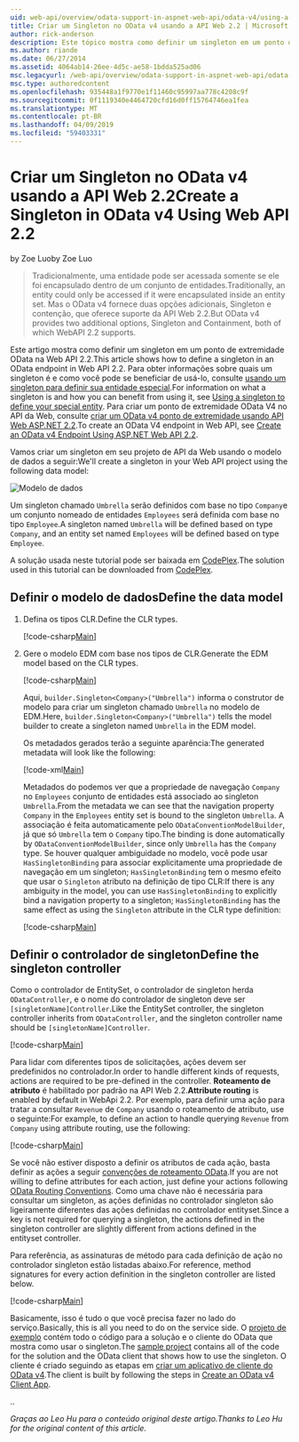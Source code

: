 ```yaml
---
uid: web-api/overview/odata-support-in-aspnet-web-api/odata-v4/using-a-singleton-in-an-odata-endpoint-in-web-api-22
title: Criar um Singleton no OData v4 usando a API Web 2.2 | Microsoft Docs
author: rick-anderson
description: Este tópico mostra como definir um singleton em um ponto de extremidade OData na Web API 2.2.
ms.author: riande
ms.date: 06/27/2014
ms.assetid: 4064ab14-26ee-4d5c-ae58-1bdda525ad06
msc.legacyurl: /web-api/overview/odata-support-in-aspnet-web-api/odata-v4/using-a-singleton-in-an-odata-endpoint-in-web-api-22
msc.type: authoredcontent
ms.openlocfilehash: 935448a1f9770e1f11460c95997aa778c4208c9f
ms.sourcegitcommit: 0f1119340e4464720cfd16d0ff15764746ea1fea
ms.translationtype: MT
ms.contentlocale: pt-BR
ms.lasthandoff: 04/09/2019
ms.locfileid: "59403331"
---
```

# <a name="create-a-singleton-in-odata-v4-using-web-api-22"></a><span data-ttu-id="49f5a-103">Criar um Singleton no OData v4 usando a API Web 2.2</span><span class="sxs-lookup"><span data-stu-id="49f5a-103">Create a Singleton in OData v4 Using Web API 2.2</span></span>

<span data-ttu-id="49f5a-104">by Zoe Luo</span><span class="sxs-lookup"><span data-stu-id="49f5a-104">by Zoe Luo</span></span>

> <span data-ttu-id="49f5a-105">Tradicionalmente, uma entidade pode ser acessada somente se ele foi encapsulado dentro de um conjunto de entidades.</span><span class="sxs-lookup"><span data-stu-id="49f5a-105">Traditionally, an entity could only be accessed if it were encapsulated inside an entity set.</span></span> <span data-ttu-id="49f5a-106">Mas o OData v4 fornece duas opções adicionais, Singleton e contenção, que oferece suporte da API Web 2.2.</span><span class="sxs-lookup"><span data-stu-id="49f5a-106">But OData v4 provides two additional options, Singleton and Containment, both of which WebAPI 2.2 supports.</span></span>


<span data-ttu-id="49f5a-107">Este artigo mostra como definir um singleton em um ponto de extremidade OData na Web API 2.2.</span><span class="sxs-lookup"><span data-stu-id="49f5a-107">This article shows how to define a singleton in an OData endpoint in Web API 2.2.</span></span> <span data-ttu-id="49f5a-108">Para obter informações sobre quais um singleton é e como você pode se beneficiar de usá-lo, consulte [usando um singleton para definir sua entidade especial](https://blogs.msdn.com/b/odatateam/archive/2014/03/05/use-singleton-to-define-your-special-entity.aspx).</span><span class="sxs-lookup"><span data-stu-id="49f5a-108">For information on what a singleton is and how you can benefit from using it, see [Using a singleton to define your special entity](https://blogs.msdn.com/b/odatateam/archive/2014/03/05/use-singleton-to-define-your-special-entity.aspx).</span></span> <span data-ttu-id="49f5a-109">Para criar um ponto de extremidade OData V4 no API da Web, consulte [criar um OData v4 ponto de extremidade usando API Web ASP.NET 2.2](create-an-odata-v4-endpoint.md).</span><span class="sxs-lookup"><span data-stu-id="49f5a-109">To create an OData V4 endpoint in Web API, see [Create an OData v4 Endpoint Using ASP.NET Web API 2.2](create-an-odata-v4-endpoint.md).</span></span> 

<span data-ttu-id="49f5a-110">Vamos criar um singleton em seu projeto de API da Web usando o modelo de dados a seguir:</span><span class="sxs-lookup"><span data-stu-id="49f5a-110">We'll create a singleton in your Web API project using the following data model:</span></span>

![Modelo de dados](using-a-singleton-in-an-odata-endpoint-in-web-api-22/_static/image1.png)

<span data-ttu-id="49f5a-112">Um singleton chamado `Umbrella` serão definidos com base no tipo `Company`e um conjunto nomeado de entidades `Employees` será definida com base no tipo `Employee`.</span><span class="sxs-lookup"><span data-stu-id="49f5a-112">A singleton named `Umbrella` will be defined based on type `Company`, and an entity set named `Employees` will be defined based on type `Employee`.</span></span>

<span data-ttu-id="49f5a-113">A solução usada neste tutorial pode ser baixada em [CodePlex](http://aspnet.codeplex.com/sourcecontrol/latest#Samples/WebApi/OData/v4/ODataSingletonSample/).</span><span class="sxs-lookup"><span data-stu-id="49f5a-113">The solution used in this tutorial can be downloaded from [CodePlex](http://aspnet.codeplex.com/sourcecontrol/latest#Samples/WebApi/OData/v4/ODataSingletonSample/).</span></span>

## <a name="define-the-data-model"></a><span data-ttu-id="49f5a-114">Definir o modelo de dados</span><span class="sxs-lookup"><span data-stu-id="49f5a-114">Define the data model</span></span>

1. <span data-ttu-id="49f5a-115">Defina os tipos CLR.</span><span class="sxs-lookup"><span data-stu-id="49f5a-115">Define the CLR types.</span></span>

    [!code-csharp[Main](using-a-singleton-in-an-odata-endpoint-in-web-api-22/samples/sample1.cs)]
2. <span data-ttu-id="49f5a-116">Gere o modelo EDM com base nos tipos de CLR.</span><span class="sxs-lookup"><span data-stu-id="49f5a-116">Generate the EDM model based on the CLR types.</span></span>

    [!code-csharp[Main](using-a-singleton-in-an-odata-endpoint-in-web-api-22/samples/sample2.cs)]

    <span data-ttu-id="49f5a-117">Aqui, `builder.Singleton<Company>("Umbrella")` informa o construtor de modelo para criar um singleton chamado `Umbrella` no modelo de EDM.</span><span class="sxs-lookup"><span data-stu-id="49f5a-117">Here, `builder.Singleton<Company>("Umbrella")` tells the model builder to create a singleton named `Umbrella` in the EDM model.</span></span>

    <span data-ttu-id="49f5a-118">Os metadados gerados terão a seguinte aparência:</span><span class="sxs-lookup"><span data-stu-id="49f5a-118">The generated metadata will look like the following:</span></span>

    [!code-xml[Main](using-a-singleton-in-an-odata-endpoint-in-web-api-22/samples/sample3.xml)]

    <span data-ttu-id="49f5a-119">Metadados do podemos ver que a propriedade de navegação `Company` no `Employees` conjunto de entidades está associado ao singleton `Umbrella`.</span><span class="sxs-lookup"><span data-stu-id="49f5a-119">From the metadata we can see that the navigation property `Company` in the `Employees` entity set is bound to the singleton `Umbrella`.</span></span> <span data-ttu-id="49f5a-120">A associação é feita automaticamente pelo `ODataConventionModelBuilder`, já que só `Umbrella` tem o `Company` tipo.</span><span class="sxs-lookup"><span data-stu-id="49f5a-120">The binding is done automatically by `ODataConventionModelBuilder`, since only `Umbrella` has the `Company` type.</span></span> <span data-ttu-id="49f5a-121">Se houver qualquer ambiguidade no modelo, você pode usar `HasSingletonBinding` para associar explicitamente uma propriedade de navegação em um singleton; `HasSingletonBinding` tem o mesmo efeito que usar o `Singleton` atributo na definição de tipo CLR:</span><span class="sxs-lookup"><span data-stu-id="49f5a-121">If there is any ambiguity in the model, you can use `HasSingletonBinding` to explicitly bind a navigation property to a singleton; `HasSingletonBinding` has the same effect as using the `Singleton` attribute in the CLR type definition:</span></span>

    [!code-csharp[Main](using-a-singleton-in-an-odata-endpoint-in-web-api-22/samples/sample4.cs)]

## <a name="define-the-singleton-controller"></a><span data-ttu-id="49f5a-122">Definir o controlador de singleton</span><span class="sxs-lookup"><span data-stu-id="49f5a-122">Define the singleton controller</span></span>

<span data-ttu-id="49f5a-123">Como o controlador de EntitySet, o controlador de singleton herda `ODataController`, e o nome do controlador de singleton deve ser `[singletonName]Controller`.</span><span class="sxs-lookup"><span data-stu-id="49f5a-123">Like the EntitySet controller, the singleton controller inherits from `ODataController`, and the singleton controller name should be `[singletonName]Controller`.</span></span>

[!code-csharp[Main](using-a-singleton-in-an-odata-endpoint-in-web-api-22/samples/sample5.cs)]

<span data-ttu-id="49f5a-124">Para lidar com diferentes tipos de solicitações, ações devem ser predefinidos no controlador.</span><span class="sxs-lookup"><span data-stu-id="49f5a-124">In order to handle different kinds of requests, actions are required to be pre-defined in the controller.</span></span> <span data-ttu-id="49f5a-125">**Roteamento de atributo** é habilitado por padrão na API Web 2.2.</span><span class="sxs-lookup"><span data-stu-id="49f5a-125">**Attribute routing** is enabled by default in WebApi 2.2.</span></span> <span data-ttu-id="49f5a-126">Por exemplo, para definir uma ação para tratar a consultar `Revenue` de `Company` usando o roteamento de atributo, use o seguinte:</span><span class="sxs-lookup"><span data-stu-id="49f5a-126">For example, to define an action to handle querying `Revenue` from `Company` using attribute routing, use the following:</span></span>

[!code-csharp[Main](using-a-singleton-in-an-odata-endpoint-in-web-api-22/samples/sample6.cs)]

<span data-ttu-id="49f5a-127">Se você não estiver disposto a definir os atributos de cada ação, basta definir as ações a seguir [convenções de roteamento OData](../odata-routing-conventions.md).</span><span class="sxs-lookup"><span data-stu-id="49f5a-127">If you are not willing to define attributes for each action, just define your actions following [OData Routing Conventions](../odata-routing-conventions.md).</span></span> <span data-ttu-id="49f5a-128">Como uma chave não é necessária para consultar um singleton, as ações definidas no controlador singleton são ligeiramente diferentes das ações definidas no controlador entityset.</span><span class="sxs-lookup"><span data-stu-id="49f5a-128">Since a key is not required for querying a singleton, the actions defined in the singleton controller are slightly different from actions defined in the entityset controller.</span></span>

<span data-ttu-id="49f5a-129">Para referência, as assinaturas de método para cada definição de ação no controlador singleton estão listadas abaixo.</span><span class="sxs-lookup"><span data-stu-id="49f5a-129">For reference, method signatures for every action definition in the singleton controller are listed below.</span></span>

[!code-csharp[Main](using-a-singleton-in-an-odata-endpoint-in-web-api-22/samples/sample7.cs)]

<span data-ttu-id="49f5a-130">Basicamente, isso é tudo o que você precisa fazer no lado do serviço.</span><span class="sxs-lookup"><span data-stu-id="49f5a-130">Basically, this is all you need to do on the service side.</span></span> <span data-ttu-id="49f5a-131">O [projeto de exemplo](http://aspnet.codeplex.com/sourcecontrol/latest#Samples/WebApi/OData/v4/ODataSingletonSample/) contém todo o código para a solução e o cliente do OData que mostra como usar o singleton.</span><span class="sxs-lookup"><span data-stu-id="49f5a-131">The [sample project](http://aspnet.codeplex.com/sourcecontrol/latest#Samples/WebApi/OData/v4/ODataSingletonSample/) contains all of the code for the solution and the OData client that shows how to use the singleton.</span></span> <span data-ttu-id="49f5a-132">O cliente é criado seguindo as etapas em [criar um aplicativo de cliente do OData v4](create-an-odata-v4-client-app.md).</span><span class="sxs-lookup"><span data-stu-id="49f5a-132">The client is built by following the steps in [Create an OData v4 Client App](create-an-odata-v4-client-app.md).</span></span>

<span data-ttu-id="49f5a-133">.</span><span class="sxs-lookup"><span data-stu-id="49f5a-133">.</span></span> 

*<span data-ttu-id="49f5a-134">Graças ao Leo Hu para o conteúdo original deste artigo.</span><span class="sxs-lookup"><span data-stu-id="49f5a-134">Thanks to Leo Hu for the original content of this article.</span></span>*

